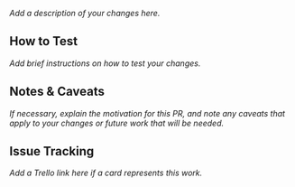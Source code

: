 _Add a description of your changes here._

## How to Test

_Add brief instructions on how to test your changes._

## Notes & Caveats

_If necessary, explain the motivation for this PR, and note any caveats that apply to your changes or future work that will be needed._ 

## Issue Tracking

_Add a Trello link here if a card represents this work._
